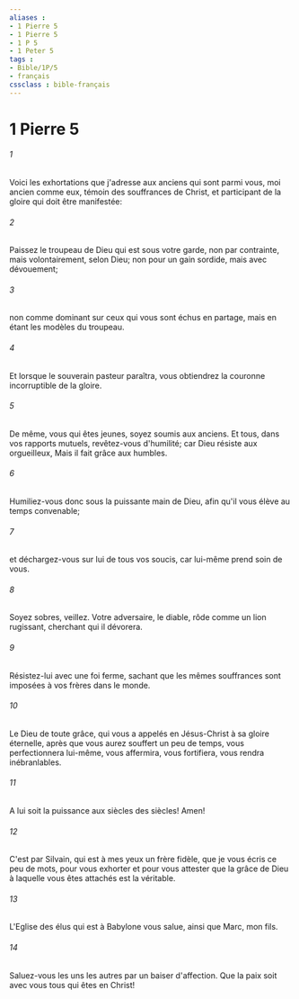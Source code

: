 ```yaml
---
aliases : 
- 1 Pierre 5
- 1 Pierre 5
- 1 P 5
- 1 Peter 5
tags : 
- Bible/1P/5
- français
cssclass : bible-français
---
```


# 1 Pierre 5

###### 1
Voici les exhortations que j'adresse aux anciens qui sont parmi vous, moi ancien comme eux, témoin des souffrances de Christ, et participant de la gloire qui doit être manifestée:
###### 2
Paissez le troupeau de Dieu qui est sous votre garde, non par contrainte, mais volontairement, selon Dieu; non pour un gain sordide, mais avec dévouement;
###### 3
non comme dominant sur ceux qui vous sont échus en partage, mais en étant les modèles du troupeau.
###### 4
Et lorsque le souverain pasteur paraîtra, vous obtiendrez la couronne incorruptible de la gloire.
###### 5
De même, vous qui êtes jeunes, soyez soumis aux anciens. Et tous, dans vos rapports mutuels, revêtez-vous d'humilité; car Dieu résiste aux orgueilleux, Mais il fait grâce aux humbles.
###### 6
Humiliez-vous donc sous la puissante main de Dieu, afin qu'il vous élève au temps convenable;
###### 7
et déchargez-vous sur lui de tous vos soucis, car lui-même prend soin de vous.
###### 8
Soyez sobres, veillez. Votre adversaire, le diable, rôde comme un lion rugissant, cherchant qui il dévorera.
###### 9
Résistez-lui avec une foi ferme, sachant que les mêmes souffrances sont imposées à vos frères dans le monde.
###### 10
Le Dieu de toute grâce, qui vous a appelés en Jésus-Christ à sa gloire éternelle, après que vous aurez souffert un peu de temps, vous perfectionnera lui-même, vous affermira, vous fortifiera, vous rendra inébranlables.
###### 11
A lui soit la puissance aux siècles des siècles! Amen!
###### 12
C'est par Silvain, qui est à mes yeux un frère fidèle, que je vous écris ce peu de mots, pour vous exhorter et pour vous attester que la grâce de Dieu à laquelle vous êtes attachés est la véritable.
###### 13
L'Eglise des élus qui est à Babylone vous salue, ainsi que Marc, mon fils.
###### 14
Saluez-vous les uns les autres par un baiser d'affection. Que la paix soit avec vous tous qui êtes en Christ!
